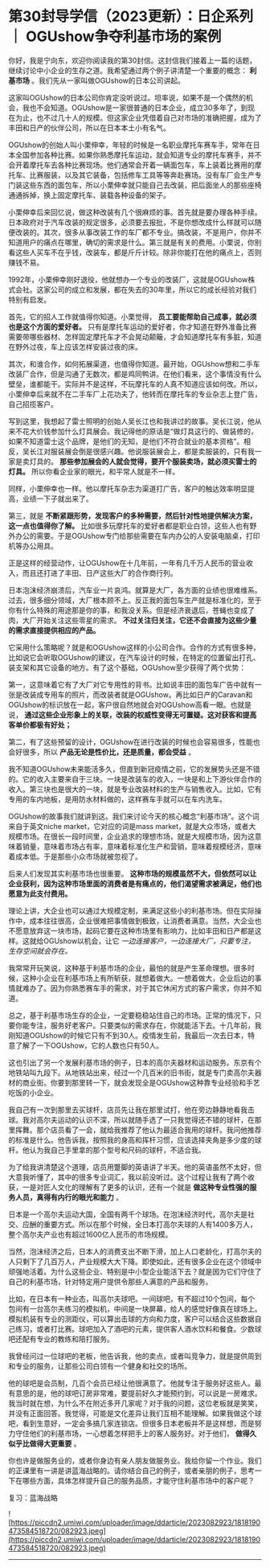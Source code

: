 # 第30封导学信（2023更新）：日企系列 ｜ OGUshow争夺利基市场的案例

你好，我是宁向东，欢迎你阅读我的第30封信。这封信我们接着上一篇的话题，继续讨论中小企业的生存之道。我希望通过两个例子讲清楚一个重要的概念： **利基市场** 。我们先从一家叫做OGUshow的日本公司讲起。

这家叫OGUshow的日本公司你肯定没听说过。坦率说，如果不是一个偶然的机会，我也不会知道。OGUshow是一家很普通的日本企业，成立30多年了，到现在为止，也不过几十人的规模。但这家企业凭借着自己对市场的准确把握，成为了丰田和日产的伙伴公司，所以在日本本土小有名气。

OGUshow的创始人叫小栗伸幸，年轻的时候是一名职业摩托车赛车手，常年在日本全国参加各种比赛。如果你熟悉摩托车运动，就会知道专业的摩托车赛手，并不会开着摩托车去各种比赛现场。他们通常会开着一辆面包车，车上装着比赛用的摩托车、比赛服装，以及其它装备，包括修车工具等等奔赴赛场。没有车厂会生产专门装这些东西的面包车，所以小栗伸幸就只能自己去改装，把后面坐人的那些座椅通通拆掉，换上固定摩托车、装载各种设备的架子。

小栗伸幸后来回忆说，做这种改装有几个很麻烦的事。首先就是要办理各种手续。日本政府对于汽车改装的规定很多，必须要去报批，不是你想改成什么样就可以随便改装的。其次，很多从事改装工作的车厂都不专业。搞改装，不是用户，你并不知道用户的痛点在哪里，确切的需求是什么。第三就是有关的费用。小栗说，你别看这些人买车不在乎钱，改装车，都是斤斤计较。除非你能打在他的痛点上，否则赚钱不易。

1992年，小栗伸幸刚好退役，他就想办一个专业的改装厂，这就是OGUshow株式会社。这家公司的成立和发展，都在失去的30年里，所以它的成长经验对我们特别有启发。

首先，它的招人工作就值得你知道。小栗觉得， **员工要能帮助自己成事，就必须也是这个方面的爱好者。** 只有是摩托车运动的爱好者，你才知道在野外准备比赛需要带哪些器材、怎样固定摩托车才不会晃动颠簸，才会知道摩托车有多脏，知道在野外过夜，车上应该怎样安装过夜的床。

其次，和谁合作，如何拓展渠道，也值得你知道。最开始，OGUshow想和二手车改装厂合作，但是沟通了无数次，都是鸡同鸭讲。在他们看来，这个事情没有什么壁垒，谁都能干。实际并不是这样，不玩摩托车的人真不知道应该如何改。所以，小栗伸幸后来就不在二手车厂上花功夫了，他转而在摩托车的专业杂志上登广告，自己招揽客户。

写到这里，我想起了雷士照明的创始人吴长江也和我讲过的故事。吴长江说，他从来不花大价钱参加什么灯具展会。我记得他的原话是“做灯具这行的、做装修的，如果不知道雷士这个品牌，是他们的无知，是他们不符合就业的基本资格”。相反，吴长江对服装展会倒是很感兴趣。他说服装展会上，都是卖服装的，只有我一家是卖灯具的。 **那些参加展会的人就会觉得，要开个服装卖场，就必须买雷士的灯具。** 所以你看企业家的眼光，和平常人就是不一样。

同样，小栗伸幸也一样。他以摩托车杂志为渠道打广告，客户的触达效率明显提高，业绩一下子就出来了。

第三，就是 **不断紧跟形势，发现客户的多种需要，然后针对性地提供解决方案，这一点也值得你了解。** 比如很多玩摩托车的爱好者都是职业白领，这些人也有野外办公的需要。于是OGUshow专门给那些需要在车内办公的人安装电脑桌，打印机等办公用具。

正是这样的经营动作，让OGUshow在十几年前，一年有几千万人民币的营业收入，而且还打进了丰田、日产这些大厂的合作商行列。

日本泡沫经济崩溃后，汽车业一片哀鸿。就算是大厂，各方面的业绩也很难维系。过去，很多细分领域，大厂根本顾不上。反正我的面包车生产就是标准化的，至于你有什么特殊的用途那是你的事，和我没关系。但是经济衰退后，苍蝇也变成了肉，大厂开始关注这些零星的需求。 **不过关注归关注，它还不会直接为这些少量的需求直接提供相应的产品。**

它采用什么策略呢？就是和OGUshow这样的小公司合作。合作的方式有很多种，比如说它会听取OGUshow的建议，在汽车设计的时候，在特定的位置留出打孔、装支架和其它设备的地方。有了这个基础，OGUshow至少获得了两个优势：

第一，这意味着它有了大厂对它专用性的背书。比如说丰田的面包车广告中就有一张是改装成专用车的照片，而改装者就是OGUshow。再比如日产的Caravan和OGUshow的标识放在一起，客户很自然地就会对OGUshow高看一眼。也就是说， **通过这些企业形象上的关联，改装的权威性变得无可置疑。这对获客和提高客单价都极有好处；**

第二，有了这些预留的设计，OGUshow在进行改装的时候也会容易很多，性能也会好很多，所以 **产品无论是性价比，还是质量，都会受益** 。

我不知道OGUshow未来能活多久，但直到新冠疫情之前，它的发展势头还是不错的。它的收入主要来自于三块。一块是改装车的收入，一块是和上下游伙伴合作的收入。第三块也是很大的一块，就是专业改装材料的生产与销售收入。比如，它有专用的车内地板，是用防水材料做的，这样赛车手就可以在车内洗车。

OGUshow的故事我们就讲到这。我们来讨论今天的核心概念“利基市场”。这个词来自于英文niche market，它对应的词是mass market，就是大众市场，或者大规模市场。在很长一段时间里，企业追求的理想市场，就是大规模市场，因为这意味着销量，意味着市场占有率，意味着标准化生产和营销，意味着规模经济，意味着成本低。于是那些小众市场就被忽视了。

后来人们发现其实利基市场也很重要。 **这种市场的规模虽然不大，但依然可以让企业获利，因为这种市场里面的消费者是有痛点的，他们渴望需求被满足，他们也愿意为此支付费用。**

理论上讲，大企业也可以通过大规模定制，来满足这些小的利基市场。但在实际操作中，成本往往很高，企业很难把事情做到极致，让消费者满意。当然，大企业也不愿意放弃这一块市场，起码它要在这种市场里有影响力，比如丰田和日产都是这样。这就给OGUshow以机会，让它 *一边连接客户，一边连接大厂，只要专注，生存空间就会存在。*

我常常开玩笑说，这种基于利基市场的企业，最怕的就是产生革命理想。很多时候，这种小企业在利基市场上有所斩获，就想着做大。一想着做大，企业后边的事情就难办了。因为你熟悉赛车手的需求，对于其它休闲方式的客户需求，你并不知道。

总之，基于利基市场生存的企业，一定要稳稳站住自己的市场。正常的情况下，只要你能专注，服务好老客户。只要类似的需求存在，你就能活下去。十几年前，我刚知道OGUshow的时候它只有不到30人。疫情发生前，我最后一次去日本，特意了解了一下OGUshow，它的人数也只有50人。

这也引出了另一个发展利基市场的例子，日本的高尔夫器材和运动服务。东京有个地铁站叫九段下。从地铁站出来，经过一个几百米的旧书街，就是专门卖高尔夫器材的商业街。你要到那里转一下，就会发现全是OGUshow这种靠专业经验和手艺吃饭的小企业。

我自己有一次到那里去买球杆，店员先让我在那里试打，他在旁边静静地看我击球。我对高尔夫运动的认识不深，所以就随手选了一只我觉得还不错的球杆，在那里挥舞。那个店员看了一会，就给我推荐了他认为最适合我用的球杆。我问他推荐的标准是什么。他告诉我，按照我的身高和挥杆习惯，应该选择夹角是多少度的球杆。他认为我自己手里拿的那个型号和尺码的球杆，不适合我。

为了给我讲清楚这个道理，店员用蹩脚的英语讲了半天。他的英语虽然不太好，但大意我听懂了，其中的很多专业词汇，我以前没听过。这个过程让我有了两个收获，一是对匠人文化的理解有了更多的认识，还有一个就是 **做这种专业性强的服务人员，真得有内行的眼光和能力** 。

日本是一个高尔夫运动大国，全国有两千个球场。在泡沫经济时代，高尔夫是社交、应酬的重要方式。所以在那个时候，全日本打高尔夫球的人有1400多万人，整个高尔夫产业也有超过1600亿人民币的市场规模。

当然，泡沫经济之后，日本人的消费支出不断下滑，加上人口老龄化，打高尔夫的人只剩下了几百万人，产业规模大大下降。即使如此，还有很多企业在这个领域中顽强地活着。为什么这些企业、特别是中小型企业能活下去？就是因为它们守住了自己的利基市场，针对特定用户提供令那些人满意的产品和服务。

比如，在日本有一种业态，叫高尔夫球吧。一间球吧，有不超过10个包间，每个包间有一台高尔夫练习的模拟机，中间是一块屏幕，给人的感觉好像真在球场上。模拟机装有专业的测距仪，可以算出击球的方向和力度，客户可以结合这些数据自己练习，或者打比赛。球吧加入了酒吧的元素，提供客人酒水饮料和餐食。少数球吧还配有专业的教练和陪打服务。

我曾经问过一位球吧的老板，他告诉我，他的卖点，或者叫竞争力，就是提供周到和专业的服务，让那些公司白领有一个健身和社交的场所。

他的球吧是会员制，几百个会员已经让他很满意了。他就专注于服务好这些人。最有意思的是，他的球吧订房非常难，要提前好久才能预约到，可以说是一房难求。我当时就在想，为什么不在附近多开几家呢？对于我的问题，这位老板就是笑笑，并没有正面回答。我觉得，可能是文化差异让我们互相不能理解。如果我做这个球吧，看到生意好，一定会多搞几家连锁店。但很多日本老板并不是这样想，而是努力守住他们的利基市场，一心想着怎样把手上的客人服务好。对于他们， **做得久似乎比做得大更重要** 。

你也许是做服务业的，或者你身边有亲人朋友做服务业。我给你留一个作业。我们的正课里有一讲是讲蓝海战略的。请你结合自己的例子，或者亲朋的例子，思考一下在哪些方面，具体怎样提升自己的服务品质，才能守住利基市场中的客户呢？

复习：蓝海战略

![https://piccdn2.umiwi.com/uploader/image/ddarticle/2023082923/1818190473584518720/082923.jpeg](https://piccdn2.umiwi.com/uploader/image/ddarticle/2023082923/1818190473584518720/082923.jpeg)

---
